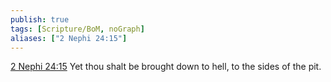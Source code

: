 ```yaml
---
publish: true
tags: [Scripture/BoM, noGraph]
aliases: ["2 Nephi 24:15"]
---
```

[2 Nephi 24:15](https://churchofjesuschrist.org/study/scriptures/bofm/2-ne/24?lang=eng&id=p15#p15) Yet thou shalt be brought down to hell, to the sides of the pit.
